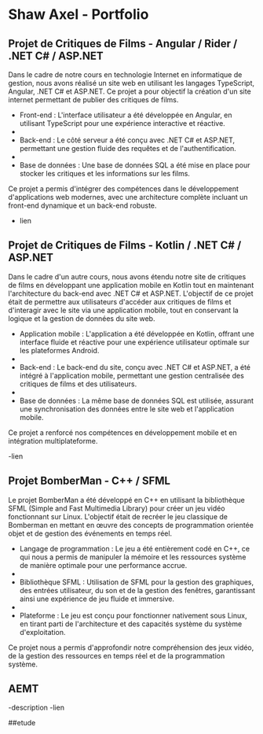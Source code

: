 # Shaw Axel - Portfolio

## Projet de Critiques de Films - Angular / Rider / .NET C# / ASP.NET
Dans le cadre de notre cours en technologie Internet en informatique de gestion, nous avons réalisé un site web en utilisant les langages TypeScript, Angular, .NET C# et ASP.NET. Ce projet a pour objectif la création d'un site internet permettant de publier des critiques de films.

- Front-end : L'interface utilisateur a été développée en Angular, en utilisant TypeScript pour une expérience interactive et réactive.
- 
- Back-end : Le côté serveur a été conçu avec .NET C# et ASP.NET, permettant une gestion fluide des requêtes et de l'authentification.
- 
- Base de données : Une base de données SQL a été mise en place pour stocker les critiques et les informations sur les films.

Ce projet a permis d'intégrer des compétences dans le développement d'applications web modernes, avec une architecture complète incluant un front-end dynamique et un back-end robuste.

- lien

## Projet de Critiques de Films - Kotlin / .NET C# / ASP.NET
Dans le cadre d'un autre cours, nous avons étendu notre site de critiques de films en développant une application mobile en Kotlin tout en maintenant l'architecture du back-end avec .NET C# et ASP.NET. L'objectif de ce projet était de permettre aux utilisateurs d'accéder aux critiques de films et d'interagir avec le site via une application mobile, tout en conservant la logique et la gestion de données du site web.

- Application mobile : L'application a été développée en Kotlin, offrant une interface fluide et réactive pour une expérience utilisateur optimale sur les plateformes Android.
- 
- Back-end : Le back-end du site, conçu avec .NET C# et ASP.NET, a été intégré à l'application mobile, permettant une gestion centralisée des critiques de films et des utilisateurs.
- 
- Base de données : La même base de données SQL est utilisée, assurant une synchronisation des données entre le site web et l'application mobile.

Ce projet a renforcé nos compétences en développement mobile et en intégration multiplateforme.

-lien

## Projet BomberMan - C++ / SFML

Le projet BomberMan a été développé en C++ en utilisant la bibliothèque SFML (Simple and Fast Multimedia Library) pour créer un jeu vidéo fonctionnant sur Linux. L'objectif était de recréer le jeu classique de Bomberman en mettant en œuvre des concepts de programmation orientée objet et de gestion des événements en temps réel.

- Langage de programmation : Le jeu a été entièrement codé en C++, ce qui nous a permis de manipuler la mémoire et les ressources système de manière optimale pour une performance accrue.
- 
- Bibliothèque SFML : Utilisation de SFML pour la gestion des graphiques, des entrées utilisateur, du son et de la gestion des fenêtres, garantissant ainsi une expérience de jeu fluide et immersive.
- 
- Plateforme : Le jeu est conçu pour fonctionner nativement sous Linux, en tirant parti de l'architecture et des capacités système du système d'exploitation.

Ce projet nous a permis d'approfondir notre compréhension des jeux vidéo, de la gestion des ressources en temps réel et de la programmation système.

## AEMT
-description
-lien

##etude

